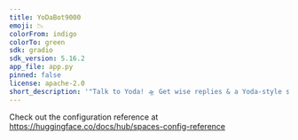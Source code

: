 ```yaml
---
title: YoDaBot9000
emoji: 📉
colorFrom: indigo
colorTo: green
sdk: gradio
sdk_version: 5.16.2
app_file: app.py
pinned: false
license: apache-2.0
short_description: '"Talk to Yoda! 🛸 Get wise replies & a Yoda-style score!"'
---
```


Check out the configuration reference at https://huggingface.co/docs/hub/spaces-config-reference
